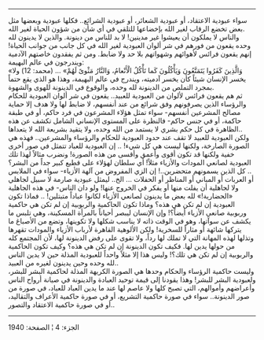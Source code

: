 ------------------------------------------------------------------------

سواء عبودية الاعتقاد، أو عبودية الشعائر، أو عبودية الشرائع.. فكلها
عبودية وبعضها مثل بعض تخضع الرقاب لغير الله بإخضاعها للتلقي في أي شأن من
شؤون الحياة لغير الله.  
والناس لا يملكون أن يعيشوا غير مدينين! لا بد للناس من دينونة. والذين لا
يدينون لله وحده يقعون من فورهم في شر ألوان العبودية لغير الله في كل جانب
من جوانب الحياة! إنهم يقعون فرائس لأهوائهم وشهواتهم بلا حد ولا ضابط. ومن
ثم يفقدون خاصتهم الآدمية ويندرجون في عالم البهيمة:  
«وَالَّذِينَ كَفَرُوا يَتَمَتَّعُونَ وَيَأْكُلُونَ كَما تَأْكُلُ الْأَنْعامُ، وَالنَّارُ مَثْوىً لَهُمْ» ...
(محمد: 12) ولا يخسر الإنسان شيئاً كأن يخسر آدميته، ويندرج في عالم
البهيمة، وهذا هو الذي يقع حتماً بمجرد التملص من الدينونة لله وحده،
والوقوع في الدينونة للهوى والشهوة.  
ثم هم يقعون فرائس لألوان من العبودية للعبيد.. يقعون في شر ألوان العبودية
للحكام والرؤساء الذين يصرفونهم وفق شرائع من عند أنفسهم، لا ضابط لها ولا
هدف إلا حماية مصالح المشرعين أنفسهم- سواء تمثل هؤلاء المشرعون في فرد
حاكم، أو في طبقة حاكمة، أو في جنس حاكم- فالنظرة على المستوى الإنساني
الشامل تكشف عن هذه الظاهرة في كل حكم بشري لا يستمد من الله وحده، ولا
يتقيد بشريعة الله لا يتعداها..  
ولكن العبودية للعبيد لا تقف عند حدود العبودية للحكام والرؤساء
والمشرعين.. فهذه هي الصورة الصارخة، ولكنها ليست هي كل شيء! .. إن
العبودية للعباد تتمثل في صور أخرى خفية ولكنها قد تكون أقوى وأعمق وأقسى
من هذه الصورة! ونضرب مثالاً لهذا تلك العبودية لصانعي المودات والأزياء
مثلاً! أي سلطان لهؤلاء على قطيع كبير جداً من البشر؟ .. كل الذين يسمونهم
متحضرين..! إن الزي المفروض من آلهة الأزياء- سواء في الملابس أو العربات
أو المباني أو المناظر أو الحفلات ... الخ.. ليمثل عبودية صارمة لا سبيل
لجاهلي ولا لجاهلية أن يفلت منها أو يفكر في الخروج عنها! ولو دان الناس-
في هذه الجاهلية «الحضارية!» لله بعض ما يدينون لصانعي الأزياء لكانوا
عباداً متبتلين! .. فماذا تكون العبودية إن لم تكن هي هذه؟ وماذا تكون
الحاكمية والربوبية إن لم تكن هي حاكمية وربوبية صانعي الأزياء أيضاً؟! وإن
الإنسان ليبصر أحياناً بالمرأة المسكينة، وهي تلبس ما يكشف عن سوآتها، وهو
في الوقت ذاته لا يناسب شكلها ولا تكوينها، وتضع من الأصباغ ما يتركها
شائهة أو مثاراً للسخرية! ولكن الألوهية القاهرة لأرباب الأزياء والمودات
تقهرها وتذلها لهذه المهانة التي لا تملك لها رداً، ولا تقوى على رفض
الدينونة لها، لأن المجتمع كله من حولها يدين لها. فكيف تكون الدينونة إن
لم تكن هي هذه؟ وكيف تكون الحاكمية والربوبية إن لم تكن هي تلك؟! وليس هذا
إلا مثلاً واحداً للعبودية المذلة حين لا يدين الناس لله وحده وحين يدينون
لغيره من العبيد..  
وليست حاكمية الرؤساء والحكام وحدها هي الصورة الكريهة المذلة لحاكمية
البشر للبشر، ولعبودية البشر للبشر! وهذا يقودنا إلى قيمة توحيد العبادة
والدينونة في صيانة أرواح الناس وأعراضهم وأموالهم، التي تصبح كلها ولا
عاصم لها عند ما يدين العباد للعباد، في صورة من صور الدينونة.. سواء في
صورة حاكمية التشريع، أو في صورة حاكمية الأعراف والتقاليد، أو في صورة
حاكمية الاعتقاد والتصور..

------------------------------------------------------------------------

الجزء: 4 ¦ الصفحة: 1940
